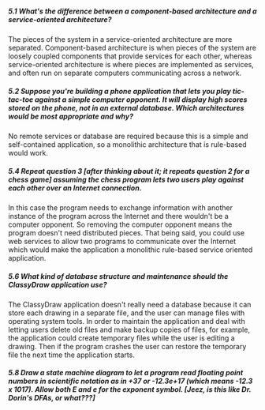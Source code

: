 ##### 5.1 What's the difference between a component-based architecture and a service-oriented architecture?  
The pieces of the system in a service-oriented architecture are more separated. Component-based architecture is when pieces of the system are loosely coupled components that provide services for each other, whereas service-oriented architecture is where pieces are implemented as services, and often run on separate computers communicating across a network.  

##### 5.2 Suppose you're building a phone application that lets you play tic-tac-toe against a simple computer opponent. It will display high scores stored on the phone, not in an external database. Which architectures would be most appropriate and why?  
No remote services or database are required because this is a simple and self-contained application, so a monolithic architecture  that is rule-based would work.  

##### 5.4 Repeat question 3 [after thinking about it; it repeats question 2 for a chess game] assuming the chess program lets two users play against each other over an Internet connection.  
In this case the program needs to exchange information with another instance of the program across the Internet and there wouldn't be a computer opponent. So removing the computer opponent means the program doesn't need distributed pieces. That being said, you could use web services to allow two programs to communicate over the Internet which would make the application a monolithic rule-based service oriented application.  

##### 5.6 What kind of database structure and maintenance should the ClassyDraw application use?  
The ClassyDraw application doesn't really need a database because it can store each drawing in a separate file, and the user can manage files with operating system tools. In order to maintain the application and deal with letting users delete old files and make backup copies of files, for example, the application could create temporary files while the user is editing a drawing. Then if the program crashes the user can restore the temporary file the next time the application starts.  

##### 5.8 Draw a state machine diagram to let a program read floating point numbers in scientific notation as in +37 or -12.3e+17 (which means -12.3 x 1017). Allow both E and e for the exponent symbol. [Jeez, is this like Dr. Dorin's DFAs, or what???]  
